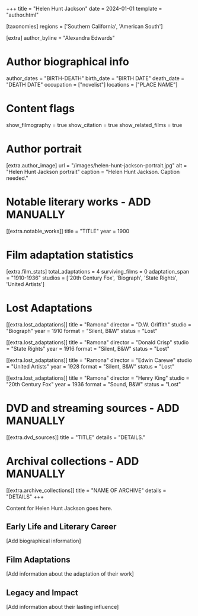 +++
title = "Helen Hunt Jackson"
date = 2024-01-01
template = "author.html"

[taxonomies]
regions = ['Southern California', 'American South']

[extra]
author_byline = "Alexandra Edwards"

# Author biographical info
author_dates = "BIRTH-DEATH"
birth_date = "BIRTH DATE"
death_date = "DEATH DATE"
occupation = ["novelist"]
locations = ["PLACE NAME"]

# Content flags
show_filmography = true
show_citation = true
show_related_films = true

# Author portrait
[extra.author_image]
url = "/images/helen-hunt-jackson-portrait.jpg"
alt = "Helen Hunt Jackson portrait"
caption = "Helen Hunt Jackson. Caption needed."

# Notable literary works - ADD MANUALLY
[[extra.notable_works]]
title = "TITLE"
year = 1900

# Film adaptation statistics
[extra.film_stats]
total_adaptations = 4
surviving_films = 0
adaptation_span = "1910-1936"
studios = ['20th Century Fox', 'Biograph', 'State Rights', 'United Artists']
# Lost Adaptations
[[extra.lost_adaptations]]
title = "Ramona"
director = "D.W. Griffith"
studio = "Biograph"
year = 1910
format = "Silent, B&W"
status = "Lost"

[[extra.lost_adaptations]]
title = "Ramona"
director = "Donald Crisp"
studio = "State Rights"
year = 1916
format = "Silent, B&W"
status = "Lost"

[[extra.lost_adaptations]]
title = "Ramona"
director = "Edwin Carewe"
studio = "United Artists"
year = 1928
format = "Silent, B&W"
status = "Lost"

[[extra.lost_adaptations]]
title = "Ramona"
director = "Henry King"
studio = "20th Century Fox"
year = 1936
format = "Sound, B&W"
status = "Lost"


# DVD and streaming sources - ADD MANUALLY
[[extra.dvd_sources]]
title = "TITLE"
details = "DETAILS."

# Archival collections - ADD MANUALLY
[[extra.archive_collections]]
title = "NAME OF ARCHIVE"
details = "DETAILS"
+++

Content for Helen Hunt Jackson goes here. 

## Early Life and Literary Career

[Add biographical information]

## Film Adaptations

[Add information about the adaptation of their work]

## Legacy and Impact

[Add information about their lasting influence]
